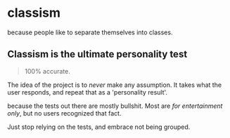 # classism
because people like to separate themselves into classes.

## Classism is the ultimate personality test
> 100% accurate. 

The idea of the project is to *never* make any assumption. It takes what the user responds, and repeat that as a 'personality result'. 

because the tests out there are mostly bullshit. Most are *for entertainment only*, but no users recognized that fact.

Just stop relying on the tests, and embrace not being grouped. 
